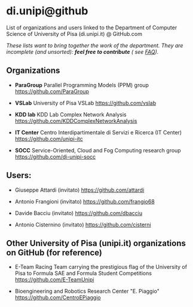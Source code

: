 # di.unipi@github
List of organizations and users linked to the Department of Computer Science of University of Pisa (di.unipi.it) @ GitHub.com


*These lists want to bring together the work of the department.
They are incomplete (and unsorted): __feel free to contribute__ 
( see [FAQ](FAQ.md "FAQ" )).*

## Organizations

* **ParaGroup**
Parallel Programming Models (PPM) group
https://github.com/ParaGroup

* **VSLab**
University of Pisa VSLab
https://github.com/vslab

* **KDD lab**
KDD Lab Complex Network Analysis
https://github.com/KDDComplexNetworkAnalysis

* **IT Center**
Centro Interdipartimentale di Servizi e Ricerca (IT Center)
https://github.com/unipi-itc

* **SOCC**
Service-Oriented, Cloud and Fog Computing research group
https://github.com/di-unipi-socc

## Users: 

* Giuseppe Attardi (invitato)
https://github.com/attardi

* Antonio Frangioni (invitato)
https://github.com/frangio68

* Davide Bacciu (invitato)
https://github.com/dbacciu

* Antonio Cisternino (invitato)
https://github.com/cisterni


## Other University of Pisa (unipi.it) organizations on GitHub (for reference)
* E-Team
Racing Team carrying the prestigious flag of the University of Pisa to Formula SAE and Formula Student Competitions
https://github.com/E-TeamUnipi

* Bioengineering and Robotics Research Center "E. Piaggio"
https://github.com/CentroEPiaggio
 
